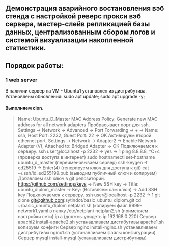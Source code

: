 ## Демонстрация аварийного востановления вэб стенда с настройкой реверс прокси вэб сервера,  мастер-слейв репликацией базы данных, централизованным сбором логов и системой визуализации накопленной статистики.

## Порядок работы:

### 1 web server

В наличии сервер на VM - Ubuntu1 установлен из дистрибутива. Установлены обновления:
sudo apt update; sudo apt upgrade -y;
#### Выполняем clon.  
> Name: Ubuntu_D_Master
	MAC Address Policy: Generate new MAC address for all network adapters
Пробрасывает порт для ssh.
	Settings -> Network -> Advanced -> Port Forwarding -> + -> Name: ssh, Host Port: 2232, Guest Port: 22 -> OK
Активируем второй ethernet port.
	Settings -> Network -> Adapter2 -> Enable Network Adapter (V), Attached to: Bridged Adapter -> OK
Подключаемся к серверу.
	ssh user@localhost -p 2232 -> yes -> 1
	ping 8.8.8.8, ^C+c (проверка доступа в интернет)
	sudo hostnamectl set-hostname ubuntu_d_master (переименовываем сервер)
	ssh-keygen -t ed25519 -> Enter(4) (генерируем ключ для доступа к git)
	cat ~/.ssh/id_ed255199.pub (выводим публичный ключ и копируем)
Добавляем ssh ключ в git репозиторий.
	https://github.com/settings/keys -> New SSH key -> Title: ubuntu_diplom_master -> Key: (Вставляем сам ключ) -> Add SSH key
Подключаемся к серверу.
	ssh user@localhost -p 2232  -> 1
	git clone git@github.com:sytindot/basic_ubuntu_diplom.git
	cd ~/basic_ununtu_diplom
	netplan1.sh (копируем файл 9999-network1.yaml в папку /etc/netplan/
	netplan2.sh (применяем настройки сети)
	ip a (должны увидеть ip 192.168.0.220)
Сервер apachi2
	install-apache2.sh устанавливаем дистибутивы
	apache1.sh копируем конфиги
Сервер nginx
	install-nginx.sh устанавливаем дистрибутивы
	nginx1.sh (устанавливаем файлы конфигурации)
Сервер mysql
	install-mysql (устанавливаем дистрибутивы)
